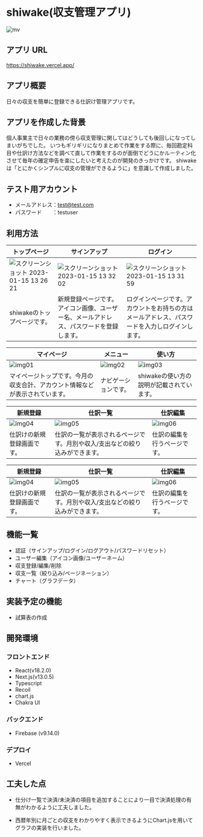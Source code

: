 # shiwake(収支管理アプリ)
![mv](https://user-images.githubusercontent.com/64601252/212521592-b75c2e0b-5c29-4873-9abe-f6d9b14fb1ca.gif)

## アプリ URL
https://shiwake.vercel.app/

## アプリ概要
日々の収支を簡単に登録できる仕訳け管理アプリです。

## アプリを作成した背景
個人事業主で日々の業務の傍ら収支管理に関してはどうしても後回しになってしまいがちでした。
いつもギリギリになりまとめて作業をする際に、毎回勘定科目や仕訳け方法などを調べて直して作業をするのが面倒でどうにかルーティン化させて毎年の確定申告を楽にしたいと考えたのが開発のきっかけです。
shiwakeは「とにかくシンプルに収支の管理ができるように」を意識して作成しました。

## テスト用アカウント
* メールアドレス：test@test.com
* パスワード　　：testuser

## 利用方法
| トップページ  | サインアップ | ログイン |
| ------------- | ------------- | ------------- |
| ![スクリーンショット 2023-01-15 13 26 21](https://user-images.githubusercontent.com/64601252/212522881-86954589-e8ce-4daa-8ea5-6ced5c0d2aa7.png)  | ![スクリーンショット 2023-01-15 13 32 02](https://user-images.githubusercontent.com/64601252/212523025-d0fe51ed-862a-4a5e-b474-c6726f59abe9.png) | ![スクリーンショット 2023-01-15 13 31 59](https://user-images.githubusercontent.com/64601252/212523016-1dad2726-a243-4fa4-ae50-c2ce6c8fe365.png) |
| shiwakeのトップページです。 | 新規登録ページです。アイコン画像、ユーザー名、メールアドレス、パスワードを登録します。 | ログインページです。アカウントをお持ちの方はメールアドレス、パスワードを入力しログインします。|

| マイページ | メニュー | 使い方 |
| ------------- | ------------- | ------------- |
| ![img01](https://user-images.githubusercontent.com/64601252/212523175-4ecd0e9d-ea5e-40d0-95e4-1f79125f57e9.png) | ![img02](https://user-images.githubusercontent.com/64601252/212523185-2d28fd58-ee3b-49b4-b64e-970557d291a4.png) | ![img03](https://user-images.githubusercontent.com/64601252/212523193-8f267235-bd5a-4145-b8f1-92d13a4efed0.png) |
| マイページトップです。今月の収支合計、アカウント情報などが表示されています。 | ナビゲーションです。 | shiwakeの使い方の説明が記載されています。|

| 新規登録 | 仕訳一覧 | 仕訳編集 |
| ------------- | ------------- | ------------- |
| ![img04](https://user-images.githubusercontent.com/64601252/212523237-5c5e014c-6dc3-40b2-ac86-9628f030518b.png) | ![img05](https://user-images.githubusercontent.com/64601252/212523258-13b9e780-4d2b-4d59-adf2-43e0582a549a.png) | ![img06](https://user-images.githubusercontent.com/64601252/212523308-ac26f575-c90e-42a9-8364-ca069c4f0f08.png) |
| 仕訳けの新規登録画面です。 | 仕訳の一覧が表示されるページです。月別や収入/支出などの絞り込みができます。 | 仕訳の編集を行うページです。 |

| 新規登録 | 仕訳一覧 | 仕訳編集 |
| ------------- | ------------- | ------------- |
| ![img04](https://user-images.githubusercontent.com/64601252/212523237-5c5e014c-6dc3-40b2-ac86-9628f030518b.png) | ![img05](https://user-images.githubusercontent.com/64601252/212523258-13b9e780-4d2b-4d59-adf2-43e0582a549a.png) | ![img06](https://user-images.githubusercontent.com/64601252/212523308-ac26f575-c90e-42a9-8364-ca069c4f0f08.png) |
| 仕訳けの新規登録画面です。 | 仕訳の一覧が表示されるページです。月別や収入/支出などの絞り込みができます。 | 仕訳の編集を行うページです。 |

## 機能一覧
* 認証（サインアップ/ログイン/ログアウト/パスワードリセット）
* ユーザー編集（アイコン画像/ユーザーネーム）
* 収支登録/編集/削除
* 収支一覧（絞り込み/ページネーション）
* チャート（グラフデータ）

## 実装予定の機能
* 試算表の作成

## 開発環境
### フロントエンド
* React(v18.2.0)
* Next.js(v13.0.5)
* Typescript
* Recoil
* chart.js
* Chakra UI

### バックエンド
* Firebase (v9.14.0)

### デプロイ
* Vercel

## 工夫した点
* 仕分け一覧で決済/未決済の項目を追加することにより一目で決済処理の有無がわかるように工夫しました。

* 西暦年別に月ごとの収支をわかりやすく表示できるようにChart.jsを用いてグラフの実装を行いました。
